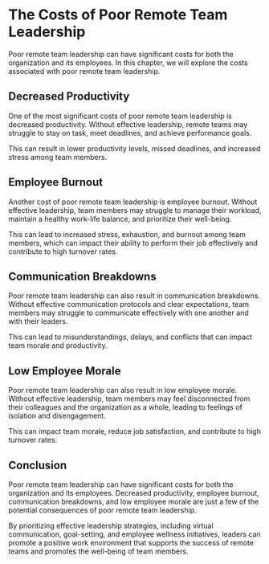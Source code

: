The Costs of Poor Remote Team Leadership
=====================================================================================================

Poor remote team leadership can have significant costs for both the organization and its employees. In this chapter, we will explore the costs associated with poor remote team leadership.

Decreased Productivity
----------------------

One of the most significant costs of poor remote team leadership is decreased productivity. Without effective leadership, remote teams may struggle to stay on task, meet deadlines, and achieve performance goals.

This can result in lower productivity levels, missed deadlines, and increased stress among team members.

Employee Burnout
----------------

Another cost of poor remote team leadership is employee burnout. Without effective leadership, team members may struggle to manage their workload, maintain a healthy work-life balance, and prioritize their well-being.

This can lead to increased stress, exhaustion, and burnout among team members, which can impact their ability to perform their job effectively and contribute to high turnover rates.

Communication Breakdowns
------------------------

Poor remote team leadership can also result in communication breakdowns. Without effective communication protocols and clear expectations, team members may struggle to communicate effectively with one another and with their leaders.

This can lead to misunderstandings, delays, and conflicts that can impact team morale and productivity.

Low Employee Morale
-------------------

Poor remote team leadership can also result in low employee morale. Without effective leadership, team members may feel disconnected from their colleagues and the organization as a whole, leading to feelings of isolation and disengagement.

This can impact team morale, reduce job satisfaction, and contribute to high turnover rates.

Conclusion
----------

Poor remote team leadership can have significant costs for both the organization and its employees. Decreased productivity, employee burnout, communication breakdowns, and low employee morale are just a few of the potential consequences of poor remote team leadership.

By prioritizing effective leadership strategies, including virtual communication, goal-setting, and employee wellness initiatives, leaders can promote a positive work environment that supports the success of remote teams and promotes the well-being of team members.

